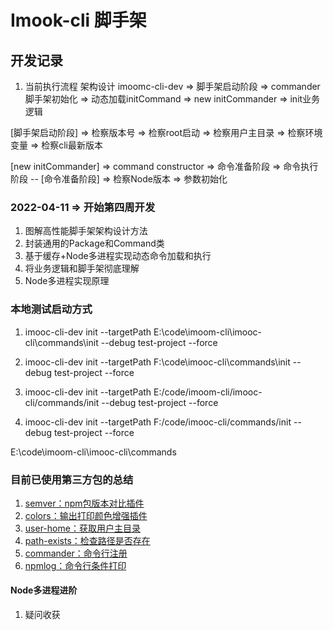 # Imook-cli 脚手架

## 开发记录
1. 当前执行流程 架构设计
imoomc-cli-dev => 脚手架启动阶段 => commander脚手架初始化 => 动态加载initCommand => new initCommander => init业务逻辑

[脚手架启动阶段] => 检察版本号 => 检察root启动 => 检察用户主目录 => 检察环境变量 => 检察cli最新版本

[new initCommander] => command constructor => 命令准备阶段 => 命令执行阶段
-- [命令准备阶段] => 检察Node版本 => 参数初始化


### 2022-04-11 =>  开始第四周开发
1. 图解高性能脚手架架构设计方法
2. 封装通用的Package和Command类
3. 基于缓存+Node多进程实现动态命令加载和执行
4. 将业务逻辑和脚手架彻底理解
5. Node多进程实现原理

### 本地测试启动方式
1. imooc-cli-dev init --targetPath E:\code\imoom-cli\imooc-cli\commands\init --debug test-project --force
2. imooc-cli-dev init --targetPath F:\code\imooc-cli\commands\init --debug test-project --force

1. imooc-cli-dev init --targetPath E:/code/imoom-cli/imooc-cli/commands/init --debug test-project --force
2. imooc-cli-dev init --targetPath F:/code/imooc-cli/commands/init --debug test-project --force


E:\code\imoom-cli\imooc-cli\commands

### 目前已使用第三方包的总结
1. [semver：npm包版本对比插件](https://www.npmjs.com/package/semver) 
2. [colors：输出打印颜色增强插件](https://www.npmjs.com/package/colors) 
3. [user-home：获取用户主目录](https://www.npmjs.com/package/user-home) 
4. [path-exists：检查路径是否存在](https://www.npmjs.com/package/path-exists) 
5. [commander：命令行注册](https://www.npmjs.com/package/commander) 
6. [npmlog：命令行条件打印](https://www.npmjs.com/package/npmlog) 

#### Node多进程进阶
1. 疑问收获